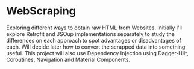 # WebScraping
Exploring different ways to obtain raw HTML from Websites. Initially I'll explore Retrofit and JSOup implementations separately to study the differences on each approach to spot advantages or disadvantages of each. Will decide later how to convert the scrapped data into something useful. This project will also use Dependency Injection using Dagger-Hilt, Coroutines, Navigation and Material Components.
